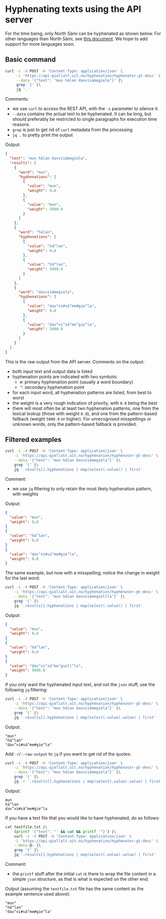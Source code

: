 # Hyphenating texts using the API server

For the time being, only North Sámi can be hyphenated as shown below. For other languages than North Sámi, see [this document](how-to-hyphenate-without-hyphenator.md). We hope to add support for more languages soon.

## Basic command

```sh
curl -s -X POST -H 'Content-Type: application/json' \
     -i 'https://api-giellalt.uit.no/hyphenation/hyphenator-gt-desc' \
     --data '{"text": "mun hálan davvisámegiela"}' |\
     grep '{' |\
     jq '.' 
```

Comments:

- we use `curl` to access the REST API, with the `-s` parameter to silence it.
- `--data` contains the actual text to be hyphenated. It can be long, but should preferably be restricted to single paragraphs for execution time reasons.
- `grep` is just to get rid of `curl` metadata from the processing
- `jq .` to pretty print the output

Output:

```json
{
  "text": "mun hálan davvisámegiela",
  "results": [
    {
      "word": "mun",
      "hyphenations": [
        {
          "value": "mun",
          "weight": 0.0
        },
        {
          "value": "mun",
          "weight": 5000.0
        }
      ]
    },
    {
      "word": "hálan",
      "hyphenations": [
        {
          "value": "há^lan",
          "weight": 0.0
        },
        {
          "value": "há^lan",
          "weight": 5000.0
        }
      ]
    },
    {
      "word": "davvisámegiela",
      "hyphenations": [
        {
          "value": "dav^vi#sá^me#gie^la",
          "weight": 0.0
        },
        {
          "value": "dav^vi^sá^me^gie^la",
          "weight": 5000.0
        }
      ]
    }
  ]
}
```

This is the raw output from the API server. Comments on the output:

- both input text and output data is listed
- hyphenation points are indicated with two symbols:
    - `#`: primary hyphenation point (usually a word boundary)
    - `^`: secondary hyphenation point
- for each input word, all hyphenation patterns are listed, from best to worst
- the weight is a very rough indication of priority, with `0.0` being the best
- there will most often be at least two hyphenation patterns, one from the lexical lookup (those with weight `0.0`), and one from the pattern-based fallback (weight `5000.0` or higher). For unrecognised misspellings or unknown words, only the pattern-based fallback is provided.

## Filtered examples

```sh
curl -s -X POST -H 'Content-Type: application/json' \
    -i 'https://api-giellalt.uit.no/hyphenation/hyphenator-gt-desc' \
    --data '{"text": "mun hálan davvisámegiela"}' |\
    grep '{' |\
    jq '.results[].hyphenations | map(select(.value)) | first'
```

Comment:

- we use `jq` filtering to only retain the most likely hyphenation pattern, with weights

Output:

```json
{
  "value": "mun",
  "weight": 0.0
}
{
  "value": "há^lan",
  "weight": 0.0
}
{
  "value": "dav^vi#sá^me#gie^la",
  "weight": 0.0
}
```

The same example, but now with a misspelling; notice the change in weight for the last word:

```sh
curl -s -X POST -H 'Content-Type: application/json' \
    -i 'https://api-giellalt.uit.no/hyphenation/hyphenator-gt-desc' \
    --data '{"text": "mun hálan davvisámegiellla"}' |\
    grep '{' |\
    jq '.results[].hyphenations | map(select(.value)) | first'
```

Output:

```json
{
  "value": "mun",
  "weight": 0.0
}
{
  "value": "há^lan",
  "weight": 0.0
}
{
  "value": "dav^vi^sá^me^giell^la",
  "weight": 5000.0
}
```

If you only want the hyphenated input text, and not the `json` stuff, use the following `jq` filtering:

```sh
curl -s -X POST -H 'Content-Type: application/json' \
    -i 'https://api-giellalt.uit.no/hyphenation/hyphenator-gt-desc' \
    --data '{"text": "mun hálan davvisámegiela"}' |\
    grep '{' |\
    jq '.results[].hyphenations | map(select(.value).value) | first'
```

Output:

```
"mun"
"há^lan"
"dav^vi#sá^me#gie^la"
```

Add `-r`/`--raw-output` to `jq` if you want to get rid of the quotes:

```sh
curl -s -X POST -H 'Content-Type: application/json' \
    -i 'https://api-giellalt.uit.no/hyphenation/hyphenator-gt-desc' \
    --data '{"text": "mun hálan davvisámegiela"}' |\
    grep '{' |\
    jq -r '.results[].hyphenations | map(select(.value).value) | first'
```

Output:

```
mun
há^lan
dav^vi#sá^me#gie^la
```

If you have a text file that you would like to have hyphenated, do as follows:

```sh
cat textfile.txt |\
    (printf '{"text": "' && cat && printf '"}') |\
    curl -s -X POST -H 'Content-Type: application/json' \
    -i 'https://api-giellalt.uit.no/hyphenation/hyphenator-gt-desc' \
    --data @- |\                                    
    grep '{' |\
    jq '.results[].hyphenations | map(select(.value).value) | first'
```

Comment:
- the `printf` stuff after the initial `cat` is there to wrap the file content in a simple `json` structure, as that is what is expected on the other end.

Output (assuming the `textfile.txt` file has the same content as the example sentence used above):

```
"mun"
"há^lan"
"dav^vi#sá^me#gie^la"
```
